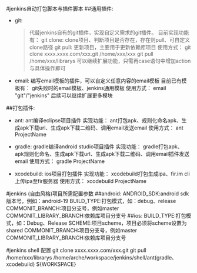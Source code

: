 
#jenkins自动打包脚本与插件脚本
##通用插件:
  + git:
	> 代替jenkins自有的git插件，实现自定义需求的git插件。
	> 目前实现功能有：
	  git clone:
	      clone项目、判断项目是否存在，存在则pull、可自定义clone路径
          git pull:
              更新项目，主要用于更新依赖库项目
	> 使用方式：
	  git clone xxxx.xxxx.com/xxx.git /home/xxx/xxx
	  git pull /home/xxx/librarys
	> 可以继续扩展功能，只需再case语句中增加action与具体操作即可
  
  + email:
	编写email模板的插件，可以自定义任意内容的email模板
	目前已有模板有：
	  git失败时的email模板、jenkins通用模板
	使用方式：
	  email "git"/"jenkins"	
	后续可以继续扩展更多模块

##打包插件:
  + ant:
	ant编译eclipse项目插件
	实现功能：
	  ant打包apk、规则化命名apk、生成apk下载url、生成apk下载二维码、调用email发送email
	使用方式：
	  ant ProjectName

  + gradle:
	gradle编译android studio项目插件
	实现功能：
	  gradle打包apk、apk规则化命名、生成apk下载url、生成apk下载二维码、调用email插件发送email
	使用方式：
	  gradle ProjectName

  + xcodebuild:
  	ios项目打包插件
  	实现功能：
  	  xcodebuild打包生成ipa、fir.im cli上传ipa至fir服务器
  	使用方式：
  	  xcodebuild ProjectName



#jenkins (自由风格)项目所需配置参数
##android:
	ANDROID_SDK:android sdk版本号，例如：android-19
	BUILD_TYPE:打包模式，如：debug、release
	COMMONIT_BRANCH:项目分支号，例如master
	COMMONIT_LIBRARY_BRANCH:依赖库项目分支号
##ios:
	BUILD_TYPE:打包模式，如：Debug、Release
	SCHEME:项目scheme，项目必须将scheme设置为shared
	COMMONIT_BRANCH:项目分支号，例如master
	COMMONIT_LIBRARY_BRANCH:依赖库项目分支号

#jenkins shell 配置
	git clone xxxx.xxxx.com/xxx.git
	git pull /home/xxx/librarys
	/home/arche/workspace/jenkins/shell/ant(gradle、xcodebuild) ${WORKSPACE}
